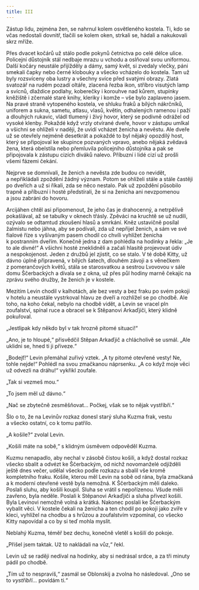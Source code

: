 ```yaml
---
title: III
---
```


Zástup lidu, zejména žen, se nahrnul kolem osvětleného kostela. Ti, kdo se včas nedostali dovnitř, tlačili se kolem oken, strkali se, hádali a nakukovali skrz mříže.

Přes dvacet kočárů už stálo podle pokynů četnictva po celé délce ulice. Policejní důstojník stál nedbaje mrazu u vchodu a oslňoval svou uniformou. Další kočáry neustále přijížděly a dámy, samý květ, si zvedaly vlečky, páni smekali čapky nebo černé klobouky a všecko vcházelo do kostela. Tam už byly rozsvíceny oba lustry a všechny svíce před svatými obrazy. Zlatá svatozář na rudém pozadí oltáře, zlacená řezba ikon, stříbro visutých lamp a svícnů, dlaždice podlahy, koberečky i korouhve nad kůrem, stupínky kněžiště i zčernalé staré knihy, kleriky i komže – vše bylo zaplaveno jasem. Na pravé straně vytopeného kostela, ve shluku fraků a bílých nákrčníků, uniforem a sukna, sametu, atlasu, vlasů, květin, odhalených ramenou i paží a dlouhých rukavic, vládl tlumený i živý hovor, který se podivně odrážel od vysoké klenby. Pokaždé když vrzly otvírané dveře, hovor v zástupu umlkal a všichni se ohlíželi v naději, že uvidí vcházet ženicha a nevěstu. Ale dveře už se otevřely nejméně desetkrát a pokaždé to byl nějaký opozdilý host, který se připojoval ke skupince pozvaných vpravo, anebo nějaká zvědavá žena, která obelstila nebo přemluvila policejního důstojníka a pak se připojovala k zástupu cizích diváků nalevo. Příbuzní i lidé cizí už prošli všemi fázemi čekání.

Nejprve se domnívali, že ženich a nevěsta zde budou co nevidět, a nepřikládali zpoždění žádný význam. Potom se ohlíželi stále a stále častěji po dveřích a už si říkali, zda se něco nestalo. Pak už zpoždění působilo trapně a příbuzní i hosté předstírali, že si na ženicha ani nevzpomenou a jsou zabráni do hovoru.

Arcijáhen chtěl asi připomenout, že jeho čas je drahocenný, a netrpělivě pokašlával, až se tabulky v oknech třásly. Zpěváci na kruchtě se už nudili, ozývalo se odtamtud zkoušení hlasů a smrkání. Kněz ustavičně posílal žalmistu nebo jáhna, aby se podívali, zda už nepřijel ženich, a sám ve své fialové říze s vyšívaným pasem chodil co chvíli vyhlížet ženicha k postranním dveřím. Konečně jedna z dam pohlédla na hodinky a řekla: „Je to ale divné!“ A všichni hosté zneklidněli a začali hlasitě projevovat údiv a nespokojenost. Jeden z družbů jel zjistit, co se stalo. V té době Kitty, už dávno úplně připravená, v bílých šatech, dlouhém závoji a s věnečkem z pomerančových květů, stála se starosvatkou a sestrou Lvovovou v sále domu Ščerbackých a dívala se z okna, už přes půl hodiny marně čekajíc na zprávu svého družby, že ženich je v kostele.

Mezitím Levin chodil v kalhotách, ale bez vesty a bez fraku po svém pokoji v hotelu a neustále vystrkoval hlavu ze dveří a rozhlížel se po chodbě. Ale toho, na koho čekal, nebylo na chodbě vidět, a Levin se vracel pln zoufalství, spínal ruce a obracel se k Stěpanovi Arkaďjiči, který klidně pokuřoval.

„Jestlipak kdy někdo byl v tak hrozně pitomé situaci!“

„Ano, je to hloupé,“ přisvědčil Stěpan Arkaďjič a chlácholivě se usmál. „Ale uklidni se, hned ti ji přiveze.“

„Bodejť!“ Levin přemáhal zuřivý vztek. „A ty pitomé otevřené vesty! Ne, tohle nejde!“ Pohlédl na svou zmačkanou náprsenku. „A co když moje věci už odvezli na dráhu!“ vykřikl zoufale.

„Tak si vezmeš mou.“

„To jsem měl už dávno.“

„Nač se zbytečně zesměšňovat… Počkej, však se to nějak vystříbří.“

Šlo o to, že na Levinův rozkaz donesl starý sluha Kuzma frak, vestu a všecko ostatní, co k tomu patřilo.

„A košile?“ zvolal Levin.

„Košili máte na sobě,“ s klidným úsměvem odpověděl Kuzma.

Kuzmu nenapadlo, aby nechal v zásobě čistou košili, a když dostal rozkaz všecko sbalit a odvézt ke Ščerbackým, od nichž novomanželé odjížděli ještě dnes večer, udělal všecko podle rozkazu a sbalil vše kromě kompletního fraku. Košile, kterou měl Levin na sobě od rána, byla zmačkaná a k moderní otevřené vestě byla nemožná. K Ščerbackým měli daleko. Poslali sluhu, aby košili koupil. Sluha se vrátil s nepořízenou. Všude měli zavřeno, byla neděle. Poslali k Stěpanovi Arkaďjiči a sluha přivezl košili. Byla Levinovi nemožně volná a krátká. Nakonec poslali ke Ščerbackým vybalit věci. V kostele čekali na ženicha a ten chodil po pokoji jako zvíře v kleci, vyhlížel na chodbu a s hrůzou a zoufalstvím vzpomínal, co všecko Kitty napovídal a co by si teď mohla myslit.

Neblahý Kuzma, téměř bez dechu, konečně vletěl s košilí do pokoje.

„Přišel jsem taktak. Už to nakládali na vůz,“ řekl.

Levin už se raději nedíval na hodinky, aby si nedrásal srdce, a za tři minuty pádil po chodbě.

„Tím už to nespravíš,“ zasmál se Oblonskij a zvolna ho následoval. „Ono se to _vystříbří…_ povídám ti.“
